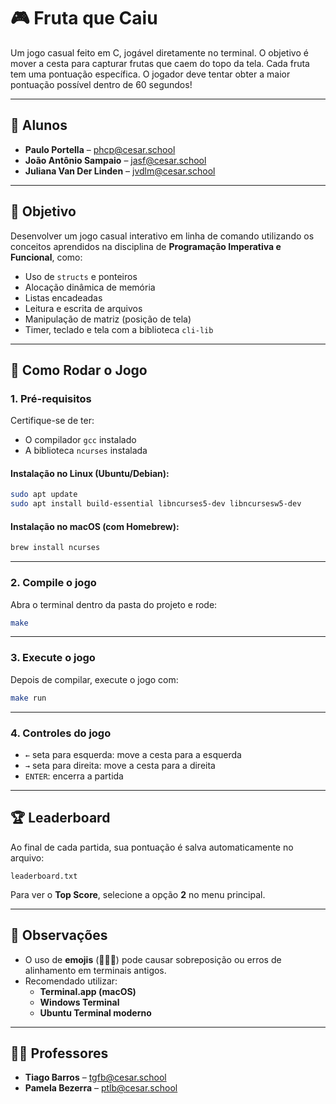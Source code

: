 
# 🎮 Fruta que Caiu

Um jogo casual feito em C, jogável diretamente no terminal. O objetivo é mover a cesta para capturar frutas que caem do topo da tela. Cada fruta tem uma pontuação específica. O jogador deve tentar obter a maior pontuação possível dentro de 60 segundos!

---

## 👥 Alunos

- **Paulo Portella** – phcp@cesar.school  
- **João Antônio Sampaio** – jasf@cesar.school  
- **Juliana Van Der Linden** – jvdlm@cesar.school

---

## 🧩 Objetivo

Desenvolver um jogo casual interativo em linha de comando utilizando os conceitos aprendidos na disciplina de **Programação Imperativa e Funcional**, como:

- Uso de `structs` e ponteiros  
- Alocação dinâmica de memória  
- Listas encadeadas  
- Leitura e escrita de arquivos  
- Manipulação de matriz (posição de tela)  
- Timer, teclado e tela com a biblioteca `cli-lib`

---


## 🚀 Como Rodar o Jogo

### 1. Pré-requisitos

Certifique-se de ter:

- O compilador `gcc` instalado
- A biblioteca `ncurses` instalada

#### Instalação no Linux (Ubuntu/Debian):
```bash
sudo apt update
sudo apt install build-essential libncurses5-dev libncursesw5-dev
```

#### Instalação no macOS (com Homebrew):
```bash
brew install ncurses
```

---

### 2. Compile o jogo

Abra o terminal dentro da pasta do projeto e rode:

```bash
make
```

---

### 3. Execute o jogo

Depois de compilar, execute o jogo com:

```bash
make run
```

---

### 4. Controles do jogo

- `←` seta para esquerda: move a cesta para a esquerda  
- `→` seta para direita: move a cesta para a direita  
- `ENTER`: encerra a partida

---

## 🏆 Leaderboard

Ao final de cada partida, sua pontuação é salva automaticamente no arquivo:

```
leaderboard.txt
```

Para ver o **Top Score**, selecione a opção **2** no menu principal.

---

## 🧪 Observações

- O uso de **emojis** (🍎🍌🍇) pode causar sobreposição ou erros de alinhamento em terminais antigos.
- Recomendado utilizar:
  - **Terminal.app (macOS)**
  - **Windows Terminal**
  - **Ubuntu Terminal moderno**

---

## 👨‍🏫 Professores

- **Tiago Barros** – tgfb@cesar.school  
- **Pamela Bezerra** – ptlb@cesar.school
